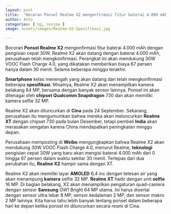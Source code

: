```yaml
---
layout: post
title:  "Bocoran Ponsel Realme X2 mengonfirmasi fitur baterai 4.000 mAh dengan pengisian cepat 30W"
author: Anto
categories: [ hp, review ]
image: assets/images/Realme-X2-Spesifikasi.jpg

---
```


Bocoran **Ponsel Realme X2** mengonfirmasi fitur baterai 4.000 mAh dengan pengisian cepat 30W. Realme X2 akan datang dengan baterai 4.000 mAh, perusahaan telah mengkonfirmasi. Perangkat ini akan mendukung 30W VOOC Flash Charge 4.0, yang dikatakan memberikan biaya 67 persen hanya dalam 30 menit. Selama beberapa minggu terakhir.

**Smartphone** kelas menengah yang akan datang dan telah mengkonfirmasi beberapa **spesifikasi**. Misalnya, Realme X2 akan menampilkan kamera belakang 64 MP, bersama dengan banyak sensor lainnya. Ponsel ini akan ditenagai oleh **chipset Qualcomm Snapdragon** 730 dan akan memiliki kamera selfie 32 MP.

Realme X2 akan diluncurkan di **Cina** pada 24 September. Sekarang, perusahaan itu mengumumkan bahwa mereka akan meluncurkan **Realme XT** dengan chipset 730 pada bulan Desember, tetapi pembeli **India** akan merasakan sengatan karena China mendapatkan peningkatan minggu depan.

Perusahaan memposting di **Weibo** mengungkapkan bahwa Realme X2 akan mendukung 30W VOOC Flash Charge 4.0, menurut Realme, **teknologi** pengisian cepat 30W yang baru akan mengisi baterai 4.000 mAh dari 0 hingga 67 persen dalam waktu sekitar 30 menit. Terlepas dari dua perubahan itu, **Realme X2** hampir sama dengan XT.

Realme X2 akan memiliki layar **AMOLED** 6,4 inc dengan tetesan air yang akan menampung **kamera** selfie 32 MP. **Realme XT** hadir dengan unit **selfie** 16 MP. Di bagian belakang, X2 akan menampilkan pengaturan quad-camera dengan sensor **Samsung** GW1 Bright 64 MP utama. Ini harus disertai dengan sensor ultra lebar 8 MP, sensor kedalaman 2 MP, dan sensor makro 2 MP lainnya. Kita harus tahu lebih banyak tentang ponsel dalam beberapa hari ke depan ketika ponsel ini diluncurkan secara resmi di Cina.

